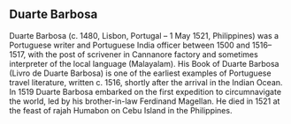 ## Duarte Barbosa

Duarte Barbosa (c. 1480, Lisbon, Portugal – 1 May 1521, Philippines) was a Portuguese writer and Portuguese India officer between 1500 and 1516–1517, with the post of scrivener in Cannanore factory and sometimes interpreter of the local language (Malayalam). His Book of Duarte Barbosa (Livro de Duarte Barbosa) is one of the earliest examples of Portuguese travel literature, written c. 1516, shortly after the arrival in the Indian Ocean. In 1519 Duarte Barbosa embarked on the first expedition to circumnavigate the world, led by his brother-in-law Ferdinand Magellan. He died in 1521 at the feast of rajah Humabon on Cebu Island in the Philippines.